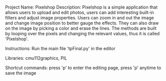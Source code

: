 Project Name: Pixelshop
Description: Pixelshop is a simple application that allows users to upload and 
            edit photos, users can add interesting built-in filters and adjust 
            image properties. Users can zoom in and out the image and change 
            image position to better gauge the effects. They can also draw on 
            the image by picking a color and erase the lines.
            The methods are built by looping over the pixels and changing the 
            relevant values, thus it is called 'Pixelshop'.

Instructions: Run the main file 'tpFinal.py' in the editor

Libraries: cmu112graphics, PIL

Shortcut commands: press 'p' to enter the editing page, press 'p' anytime
                 to save the image
